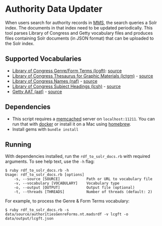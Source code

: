# Authority Data Updater

When users search for authority records in [MMS](https://github.com/nypl/mms), the
search queries a Solr index. The documents in that index need to be updated periodically. This tool parses Library of Congress and Getty vocabulary files and produces files containing Solr documents (in JSON format) that can be uploaded to the Solr index.

## Supported Vocabularies

- [Library of Congress Genre/Form Terms (lcgft)](https://id.loc.gov/authorities/genreForms.html): [source](https://lds-downloads.s3.amazonaws.com/authoritiesgenreForms.nt.madsrdf.zip)
- [Library of Congress Thesaurus for Graphic Materials (lctgm)](https://id.loc.gov/vocabulary/graphicMaterials.html) - [source](https://lds-downloads.s3.amazonaws.com/vocabularygraphicMaterials.nt.both.zip)
- [Library of Congress Names (naf)](https://id.loc.gov/authorities/names.html) - [source](https://lds-downloads.s3.amazonaws.com/lcnaf.madsrdf.nt.zip)
- [Library of Congress Subject Headings (lcsh)](https://id.loc.gov/authorities/subjects.html) - [source](https://lds-downloads.s3.amazonaws.com/lcsh.madsrdf.nt.zip)
- [Getty AAT (aat)](http://vocab.getty.edu/) - [source](http://vocab.getty.edu/dataset/aat/full.zip)

## Dependencies

* This script requires a [memcached](https://www.memcached.org/) server on `localhost:11211`. You can run that with [docker](https://hub.docker.com/_/memcached/) or install it on a Mac using [homebrew](https://formulae.brew.sh/formula/memcached). 
* Install gems with `bundle install`

## Running

With dependencies installed, run the `rdf_to_solr_docs.rb` with required arguments. To see help text, use the `-h` flag:

```console
$ ruby rdf_to_solr_docs.rb -h
Usage: rdf_to_solr_docs.rb [options]
    -s, --source [SOURCE]            Path or URL to vocabulary file
    -v, --vocabulary [VOCABULARY]    Vocabulary type
    -o, --output [OUTPUT]            Output file (optional)
    -t, --threads [THREADS]          Number of threads (default: 2)
```

For example, to process the Genre & Form Terms vocabulary:

```console
$ ruby rdf_to_solr_docs.rb -s data/source/authoritiesGenreForms.nt.madsrdf -v lcgft -o data/output/lcgft.json
```
